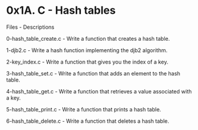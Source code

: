 # 0x1A. C - Hash tables

Files - Descriptions


0-hash_table_create.c - Write a function that creates a hash table.


1-djb2.c - Write a hash function implementing the djb2 algorithm.


2-key_index.c - Write a function that gives you the index of a key.


3-hash_table_set.c - Write a function that adds an element to the hash table.


4-hash_table_get.c - Write a function that retrieves a value associated with a key.


5-hash_table_print.c - Write a function that prints a hash table.


6-hash_table_delete.c - Write a function that deletes a hash table.
